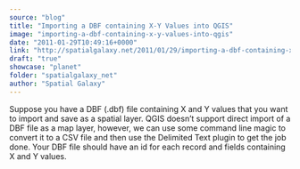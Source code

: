 ```yaml
---
source: "blog"
title: "Importing a DBF containing X-Y Values into QGIS"
image: "importing-a-dbf-containing-x-y-values-into-qgis"
date: "2011-01-29T10:49:16+0000"
link: "http://spatialgalaxy.net/2011/01/29/importing-a-dbf-containing-x-y-values-into-qgis/"
draft: "true"
showcase: "planet"
folder: "spatialgalaxy_net"
author: "Spatial Galaxy"
---
```


Suppose you have a DBF (.dbf) file containing X and Y values that you want to import and save as a spatial layer.
QGIS doesn&rsquo;t support direct import of a DBF file as a map layer, however, we can use some command line magic to convert it to a CSV file and then use the Delimited Text plugin to get the job done.
Your DBF file should have an id for each record and fields containing X and Y values.
